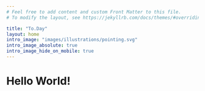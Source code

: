 ```yaml
---
# Feel free to add content and custom Front Matter to this file.
# To modify the layout, see https://jekyllrb.com/docs/themes/#overriding-theme-defaults

title: "To.Day"
layout: home
intro_image: "images/illustrations/pointing.svg"
intro_image_absolute: true
intro_image_hide_on_mobile: true
---
```


# Hello World!

